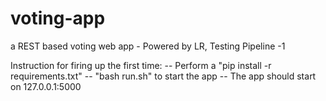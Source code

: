 # voting-app
a REST based voting web app - Powered by LR, Testing Pipeline -1 

Instruction for firing up the first time:
 -- Perform a "pip install -r requirements.txt"
 -- "bash run.sh" to start the app
 -- The app should start on 127.0.0.1:5000
